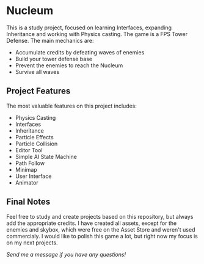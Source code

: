 Nucleum
===
This is a study project, focused on learning Interfaces, expanding Inheritance and working with Physics casting. The game is a FPS Tower Defense. The main mechanics are:

- Accumulate credits by defeating waves of enemies
- Build your tower defense base
- Prevent the enemies to reach the Nucleum
- Survive all waves

Project Features
---
The most valuable features on this project includes:

- Physics Casting
- Interfaces
- Inheritance
- Particle Effects
- Particle Collision
- Editor Tool
- Simple AI State Machine
- Path Follow
- Minimap
- User Interface
- Animator

Final Notes
---
Feel free to study and create projects based on this repository, but always add the appropriate credits. I have created all assets, except for the enemies and skybox, which were free on the Asset Store and weren't used commercialy. I would like to polish this game a lot, but right now my focus is on my next projects.

*Send me a message if you have any questions!*
